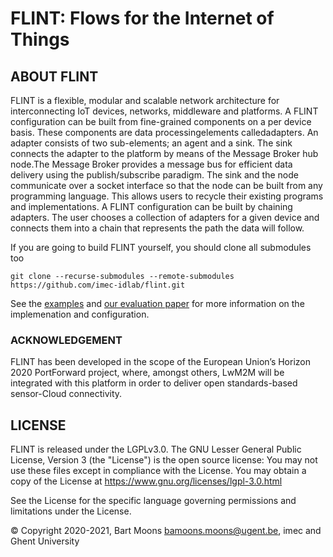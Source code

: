 # FLINT: Flows for the Internet of Things
## ABOUT FLINT

FLINT is a flexible, modular and scalable network architecture for interconnecting IoT devices, networks, middleware and platforms. A FLINT configuration can be built from fine-grained components on a per device basis. These components are data processingelements calledadapters. An adapter consists of two sub-elements; an agent and a sink. The sink connects the adapter to the platform by means of the Message Broker hub node.The Message Broker provides a message bus for efficient data delivery using the publish/subscribe paradigm. The sink and the node communicate over a socket interface so that the node can be built from any programming language. This allows users to recycle their existing programs and implementations. A FLINT configuration can be built by chaining adapters. The user chooses a collection of adapters for a given device and connects them into a chain that represents the path the data will follow.

If you are going to build FLINT yourself, you should clone all submodules too
``` 
git clone --recurse-submodules --remote-submodules https://github.com/imec-idlab/flint.git
```

See the [examples](/adapters/examples) and [our evaluation paper](https://doi.org/10.3390/app11199303) for more information on the implemenation and configuration.

### ACKNOWLEDGEMENT

FLINT has been developed in the scope of the European Union’s Horizon 2020 PortForward project, where, amongst others, LwM2M will be integrated with this platform in order to deliver open standards-based sensor-Cloud connectivity.

## LICENSE
FLINT is released under the LGPLv3.0. The GNU Lesser General Public License, Version 3 (the "License") is the open source license: You may not use these files except in compliance with the License. You may obtain a copy of the License at <https://www.gnu.org/licenses/lgpl-3.0.html>

See the License for the specific language governing permissions and limitations under the License.

© Copyright 2020-2021, Bart Moons <bamoons.moons@ugent.be>, imec and Ghent University
